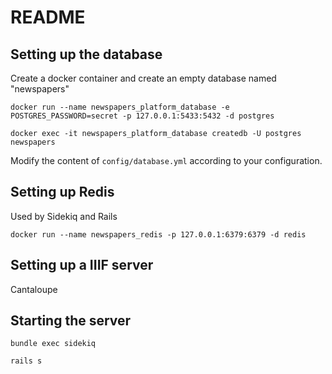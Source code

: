 # README

## Setting up the database
Create a docker container and create an empty database named "newspapers"

`docker run --name newspapers_platform_database -e POSTGRES_PASSWORD=secret -p 127.0.0.1:5433:5432 -d postgres`

`docker exec -it newspapers_platform_database createdb -U postgres newspapers`

Modify the content of `config/database.yml` according to your configuration.

## Setting up Redis
Used by Sidekiq and Rails

`docker run --name newspapers_redis -p 127.0.0.1:6379:6379 -d redis`

## Setting up a IIIF server
Cantaloupe


## Starting the server
`bundle exec sidekiq`

`rails s`
